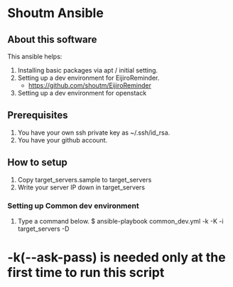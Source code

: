 # Shoutm Ansible

## About this software
This ansible helps:
1. Installing basic packages via apt / initial setting.
2. Setting up a dev environment for EijiroReminder.
   * https://github.com/shoutm/EijiroReminder
3. Setting up a dev environment for openstack

## Prerequisites
1. You have your own ssh private key as ~/.ssh/id_rsa.
2. You have your github account.

## How to setup
1. Copy target_servers.sample to target_servers
2. Write your server IP down in target_servers

### Setting up Common dev environment
1. Type a command below.
  $ ansible-playbook common_dev.yml -k -K -i target_servers -D
  # -k(--ask-pass) is needed only at the first time to run this script

